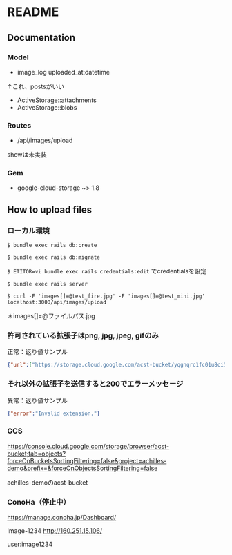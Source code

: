 # README

## Documentation

### Model

- image_log uploaded_at:datetime

↑これ、postsがいい

- ActiveStorage::attachments
- ActiveStorage::blobs

### Routes

- /api/images/upload

showは未実装

### Gem

- google-cloud-storage ~> 1.8

## How to upload files

### ローカル環境

`$ bundle exec rails db:create`

`$ bundle exec rails db:migrate`

`$ ETITOR=vi bundle exec rails credentials:edit`
でcredentialsを設定

`$ bundle exec rails server`

`$ curl -F 'images[]=@test_fire.jpg' -F 'images[]=@test_mini.jpg' localhost:3000/api/images/upload`

＊images[]=@ファイルパス.jpg

### 許可されている拡張子はpng, jpg, jpeg, gifのみ

正常：返り値サンプル

~~~ json
{"url":["https://storage.cloud.google.com/acst-bucket/yqgnqrc1fc01u8ci5bkmkk14dlmd","https://storage.cloud.google.com/acst-bucket/16t2an2vaponp8bnl0146czwjpo5"]}
~~~

### それ以外の拡張子を送信すると200でエラーメッセージ

異常：返り値サンプル

~~~ json
{"error":"Invalid extension."}
~~~

### GCS

<https://console.cloud.google.com/storage/browser/acst-bucket;tab=objects?forceOnBucketsSortingFiltering=false&project=achilles-demo&prefix=&forceOnObjectsSortingFiltering=false>

achilles-demoのacst-bucket

### ConoHa（停止中）

<https://manage.conoha.jp/Dashboard/>

Image-1234 <http://160.251.15.106/>

user:image1234
